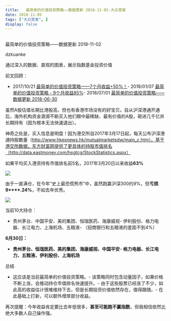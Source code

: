 ```yaml
---
title:   最简单的价值投资策略——数据更新 2018-11-02-大众宽客
date: 2018-11-05
tags: ["大众宽客", ]
display: false
---
```



## 



最简单的价值投资策略——数据更新 2018-11-02




dzkuanke




通过深入的数据、直观的图表，展示指数基金投资价值


前文回顾：
- 2017/10/21&nbsp;[最简单的价值投资策略——7个月收益+50%！](http://mp.weixin.qq.com/s?__biz=MzAwMTc1MDcwNw==&amp;mid=2648272508&amp;idx=1&amp;sn=c35ce222f0ceb73091943dc3eb116c29&amp;chksm=82f92da0b58ea4b637e6958a7ee0f4f895bb66776ca5747bddee861f6e7b4ad633e2047e4b41&amp;scene=21#wechat_redirect)- 2018/01/07&nbsp;[最简单的价值投资策略 - 9个月收益85%](http://mp.weixin.qq.com/s?__biz=MzAwMTc1MDcwNw==&amp;mid=2648272665&amp;idx=1&amp;sn=c8e41093d84783c96996cb6e2d93f194&amp;chksm=82f92cc5b58ea5d3ad1664538aebc3dbda3f5ed5aa3365ee2f4d5191b7be0624da967c5a16f3&amp;scene=21#wechat_redirect)- 2018/07/01&nbsp;[最简单的价值投资策略——数据更新 2018-06-30](http://mp.weixin.qq.com/s?__biz=MzAwMTc1MDcwNw==&amp;mid=2648272832&amp;idx=1&amp;sn=40aabb523966b94af2950d94337b9d74&amp;chksm=82f92c1cb58ea50ac5b8b93adafc6467f8a032f79955c977dfa8714aeb50ce29a93a90ee658b&amp;scene=21#wechat_redirect)


虽然A股估值长期比港股高，但也有香港市场没有的好宝贝。自从沪深港通开通后，海外机构资金源源不断买入他们眼中最稀缺、最有价值的A股，砸进几千亿并长期持有（因为根本无法快速退出）。



神奇之处是，买入信息是明盘！因为港交所自2017年3月17日起，每天公布沪深港通持股数量（http://www.hkexnews.hk/mutualmarketsdw/main_c.htm）。基于港交所数据，东方财富网提供了更具体的持股市值排名（http://data.eastmoney.com/hsgtcg/StockStatistics.aspx）



如果平均买入港资持有市值排名前5名，2017年3月20日以来收益**63%**



<img class="" data-copyright="0" data-ratio="0.3870541611624835" data-s="300,640" src="https://mmbiz.qpic.cn/mmbiz_png/PKw3FQPmhIiahp5u3xezseMqRUcnOrZwp7aeewu8N6UQFciaEmf6u6kocsWOqrmaETMoj9ZVvhnmbLicMetAyB6og/640?wx_fmt=png" data-type="png" data-w="1514" style=""/>



由于一直满仓，在今年“史上最恐慌熊市”中，虽然跑赢沪深300约9%，但**亏损9****.24%**，不如去年优秀。

<img class="" data-copyright="0" data-ratio="0.3891820580474934" data-s="300,640" src="https://mmbiz.qpic.cn/mmbiz_png/PKw3FQPmhIiahp5u3xezseMqRUcnOrZwp94KrUP4uYAe1Qe2WSA8O7LmPcVZEzPNGsRPJY005mFtA8eCbS0xzTw/640?wx_fmt=png" data-type="png" data-w="1516" style=""/>

当前10大持仓：
- 贵州茅台、中国平安、美的集团、恒瑞医药、海康威视- 伊利股份、格力电器、长江电力、上海机场、五粮液- （招商银行和五粮液的差距不到4%）


**6月30日：**
- **贵州茅台、恒瑞医药、美的集团、海康威视、中国平安**- **格力电器、长江电力、五粮液、伊利股份、上海机场**


总结
- 这应该是当前最简单的价值投资策略。- 该策略同时包含动量因子，如果价格不断上涨，会推动持仓市值排名快速提升。- 由于这些股票已经涨了不少，如此高的收益估计很难维持下去，但是长期投资价值依然存在，值得跟随。- 在此基础上打新，可以额外增厚部分收益。


再次提醒：今年收益肯定要比去年低很多，**甚至可能跑不赢指数**，但我相信依然比绝大多数人自己操作强。 &nbsp; &nbsp;&nbsp;